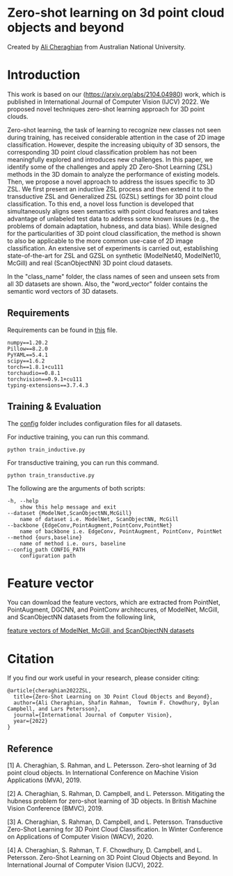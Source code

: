 # Zero-shot learning on 3d point cloud objects and beyond


Created by [Ali Cheraghian](https://scholar.google.com/citations?user=QT0EXIkAAAAJ&hl=en) from Australian National University.


# Introduction
This work is based on our (https://arxiv.org/abs/2104.04980) work, which is published in International Journal of Computer Vision
(IJCV) 2022. We proposed novel techniques zero-shot learning approach for 3D point clouds. 

Zero-shot learning, the task of learning to recognize new classes not seen during training, has received considerable attention in the case of 2D image classification. However, despite the increasing ubiquity of 3D sensors, the corresponding 3D point cloud classification problem has not been meaningfully explored and introduces new challenges. In this paper, we identify some of the challenges and apply 2D Zero-Shot Learning (ZSL) methods in the 3D domain to analyze the performance of existing models. Then, we propose a novel approach to address the issues specific to 3D ZSL. We first present an inductive ZSL process and then extend it to the transductive ZSL and Generalized ZSL (GZSL) settings for 3D point cloud classification. To this end, a novel loss function is developed that simultaneously aligns seen semantics with point cloud features and takes advantage of unlabeled test data to address some known issues (e.g., the problems of domain adaptation, hubness, and data bias). While designed for the particularities of 3D point cloud classification, the method is shown to also be applicable to the more common use-case of 2D image classification. An extensive set of experiments is carried out, establishing state-of-the-art for ZSL and GZSL on synthetic (ModelNet40, ModelNet10, McGill) and real (ScanObjectNN) 3D point cloud datasets.

In the "class_name" folder, the class names of seen and unseen sets from all 3D datasets are shown. Also, the "word_vector" folder contains the semantic word vectors of 3D datasets.  




## Requirements
Requirements can be found in [this](requirements.txt) file.
```
numpy==1.20.2
Pillow==8.2.0
PyYAML==5.4.1
scipy==1.6.2
torch==1.8.1+cu111
torchaudio==0.8.1
torchvision==0.9.1+cu111
typing-extensions==3.7.4.3
```

## Training & Evaluation

The [config](config) folder includes configuration files for all datasets.

For inductive training, you can run this command.
```
python train_inductive.py
```

For transductive training, you can run this command.

```
python train_transductive.py
```

The following are the arguments of both scripts:
``` 
-h, --help       
    show this help message and exit
--dataset {ModelNet,ScanObjectNN,McGill}        
    name of dataset i.e. ModelNet, ScanObjectNN, McGill
--backbone {EdgeConv,PointAugment,PointConv,PointNet}       
    name of backbone i.e. EdgeConv, PointAugment, PointConv, PointNet 
--method {ours,baseline}
    name of method i.e. ours, baseline
--config_path CONFIG_PATH
    configuration path 
```





# Feature vector
You can download the feature vectors, which are extracted from PointNet, PointAugment, DGCNN, and PointConv architecures, of ModelNet, McGill, and ScanObjectNN datasets from the following link,

[feature vectors of ModelNet, McGill, and ScanObjectNN datasets]([https://drive.google.com/drive/folders/1XgYRhG6PY5AVLFSWlD0oWCeQbb3JIrSy?usp=sharing](https://drive.google.com/drive/folders/1y8HbxfBWzIzZ4pH-L1wi07pfuhGy8R2m?usp=sharing))

# Citation
If you find our work useful in your research, please consider citing:

	@article{cheraghian2022ZSL,
	  title={Zero-Shot Learning on 3D Point Cloud Objects and Beyond},
	  author={Ali Cheraghian, Shafin Rahman,  Townim F. Chowdhury, Dylan Campbell, and Lars Petersson},
	  journal={International Journal of Computer Vision},
	  year={2022}
	}
	

## Reference
[1] A.  Cheraghian,  S.  Rahman,  and  L.  Petersson.    Zero-shot learning  of  3d  point  cloud  objects.   In International  Conference on Machine Vision Applications (MVA), 2019. 

[2] A. Cheraghian, S. Rahman, D. Campbell, and L. Petersson. Mitigating the hubness problem for zero-shot learning of 3D objects.  In British Machine Vision Conference (BMVC), 2019. 

[3] A. Cheraghian, S. Rahman, D. Campbell, and L. Petersson. Transductive Zero-Shot Learning for 3D Point Cloud Classification.  In Winter Conference on Applications of Computer Vision (WACV), 2020. 

[4] A. Cheraghian, S. Rahman,  T. F. Chowdhury, D. Campbell, and L. Petersson. Zero-Shot Learning on 3D Point Cloud Objects and Beyond.  In International Journal of Computer Vision (IJCV), 2022. 

